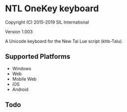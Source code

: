 NTL OneKey keyboard
===================

Copyright (C) 2015-2019 SIL International

Version 1.003

A Unicode keyboard for the New Tai Lue script (khb-Talu).

Supported Platforms
-------------------
 * Windows
 * Web
 * Mobile Web
 * iOS
 * Android

Todo
----
